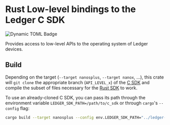 # Rust Low-level bindings to the Ledger C SDK
![Dynamic TOML Badge](https://img.shields.io/badge/dynamic/toml?url=https%3A%2F%2Fraw.githubusercontent.com%2FLedgerHQ%2Fledger-device-rust-sdk%2Frefs%2Fheads%2Fmaster%2Fledger_secure_sdk_sys%2FCargo.toml&query=%24.package.version&label=version)

Provides access to low-level APIs to the operating system of Ledger devices.

## Build

Depending on the target (`--target nanosplus`, `--target nanox`, ...), this crate will `git clone` the appropriate branch (`API_LEVEL_x`) of the [C SDK](https://github.com/LedgerHQ/ledger-secure-sdk/) and compile the subset of files necessary for the [Rust SDK](https://github.com/LedgerHQ/ledger-device-rust-sdk/) to work.

To use an already-cloned C SDK, you can pass its path through the environment variable `LEDGER_SDK_PATH=/path/to/c_sdk` or through `cargo`'s `--config` flag:

```sh
cargo build --target nanosplus --config env.LEDGER_SDK_PATH="../ledger-secure-sdk/"
```

